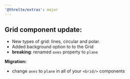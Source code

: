 ```yaml
---
'@threlte/extras': major
---
```


## Grid component update:

- New types of grid: lines, circular and polar.
- Added background option to to the Grid
- **breaking**: renamed `axes` property to `plane`

**Migration:**
- change `axes` to `plane` in all of your `<Grid/>` components

